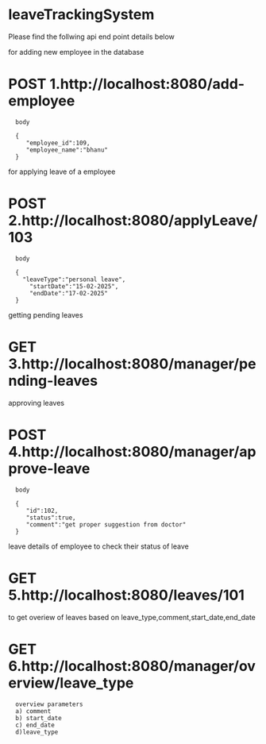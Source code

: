 # leaveTrackingSystem

Please find the follwing api end point details below

for adding new employee in the database
# POST  1.http://localhost:8080/add-employee     
      body
      
      {
         "employee_id":109,
         "employee_name":"bhanu"
      }

for applying leave of a employee
# POST  2.http://localhost:8080/applyLeave/103
      body
      
      {
        "leaveType":"personal leave",
          "startDate":"15-02-2025",
          "endDate":"17-02-2025"
      }

getting pending leaves
# GET   3.http://localhost:8080/manager/pending-leaves


approving leaves
# POST  4.http://localhost:8080/manager/approve-leave
      body
      
      {
         "id":102,
         "status":true,
         "comment":"get proper suggestion from doctor"
      }

leave details of employee to check their status of leave
# GET   5.http://localhost:8080/leaves/101

to get overiew of leaves based on leave_type,comment,start_date,end_date
# GET   6.http://localhost:8080/manager/overview/leave_type
      overview parameters
      a) comment
      b) start_date
      c) end_date
      d)leave_type
          


